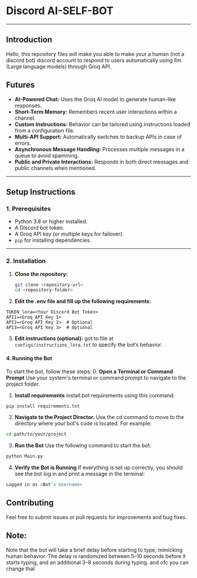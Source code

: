 # Discord AI-SELF-BOT


___



## Introduction 
Hello, this repository files will make you able to make your a human (not a discord bot) discord account to respond to users automatically using llm (Large language models) through Groq API. 

## Futures

- **AI-Powered Chat:** Uses the Groq AI model to generate human-like responses.
- **Short-Term Memory:** Remembers recent user interactions within a channel.
- **Custom Instructions:** Behavior can be tailored using instructions loaded from a configuration file.
- **Multi-API Support:** Automatically switches to backup APIs in case of errors.
- **Asynchronous Message Handling:** Processes multiple messages in a queue to avoid spamming.
- **Public and Private Interactions:** Responds in both direct messages and public channels when mentioned.

---

## **Setup Instructions**

### **1. Prerequisites**
- Python 3.8 or higher installed.
- A Discord bot token.
- A Groq API key (or multiple keys for failover).
- `pip` for installing dependencies.

---

### **2. Installation**

1. **Clone the repository:**
   ```bash
   git clone <repository-url>
   cd <repository-folder>
   ```

2. **Edit the .env file and fill up the following requirements:**
```
TOKEN_lora=<Your Discord Bot Token>
API1=<Groq API Key 1>
API2=<Groq API Key 2>  # Optional
API3=<Groq API Key 3>  # Optional
```

3. **Edit instructions (optional):**
   got to file at `configs/instructions_lora.txt` to specify the bot’s behavior.

 
#### 4. **Running the Bot**
To start the bot, follow these steps:
0. **Open a Terminal or Command Prompt**
  Use your system's terminal or command prompt to navigate to the project folder.
1. **Install requirements**
   install bot requirements using this command:
```bash
pip install requirements.txt
```
2. **Navigate to the Project Director.**
   Use the cd command to move to the directory where your bot's code is located. For example:
```bash
cd path/to/your/project
```
3. **Run the Bot**
   Use the following command to start the bot:
```bash
python Main.py
```
4. **Verify the Bot is Running**
   If everything is set up correctly, you should see the bot log in and print a message in the terminal:
```bash
Logged in as <Bot's Username>
```


## Contributing
Feel free to submit issues or pull requests for improvements and bug fixes.

## Note:
Note that the bot will take a brief delay before starting to type, mimicking human behavior. The delay is randomized between 5–10 seconds before it starts typing, and an additional 3–8 seconds during typing. and ofc you can change that
